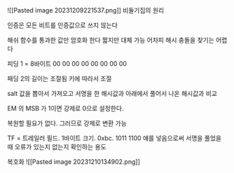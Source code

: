 ![[Pasted image 20231209221537.png]]
비둘기집의 원리

인증은 모든 비트를 인증값으로 쓰지 않는다

해쉬 함수를 통과한 값만 암호화 한다
짧지만 대체 가능
어차피 해시 충돌을 찾기는 어렵다

피딩 1 = 8바이트 00 00 00 00 00 00 00 00

패딩 2의 길이는 조절됨
키에 따라서 조절


salt 값을 뽑아서 가져오고 서명을 한 해시값과 아래에서 풀어서 나온 해시값과 비교

EM 의 MSB 가 1이면 강제로 0으로 설정한다.

복원할 필요가 없다. 그러므로 강제로 변환 가능

TF  = 트레일러 필드. 1바이트 크기. 0xbc. 1011 1100
얘를 넣음으로써 서명을 풀었을 때 오류가 있는지 없는지 확인하는 용도

복호화
![[Pasted image 20231210134902.png]]